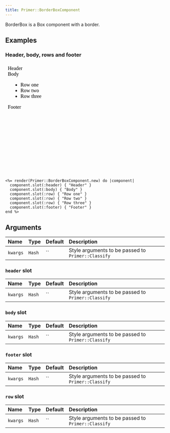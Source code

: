 ```yaml
---
title: Primer::BorderBoxComponent
---
```


BorderBox is a Box component with a border.

## Examples

### Header, body, rows and footer

<iframe style="width: 100%; border: 0px; height: 350px;" srcdoc="<html><head><link href='https://unpkg.com/@primer/css/dist/primer.css' rel='stylesheet'></head><body><div class='Box '>    <div class='Box-header '>      Header</div>    <div class='Box-body '>      Body</div>    <ul>        <li class='Box-row '>          Row one</li>        <li class='Box-row '>          Row two</li>        <li class='Box-row '>          Row three</li>    </ul>    <div class='Box-footer '>      Footer</div></div></body></html>"></iframe>

```erb
<%= render(Primer::BorderBoxComponent.new) do |component|
  component.slot(:header) { "Header" }
  component.slot(:body) { "Body" }
  component.slot(:row) { "Row one" }
  component.slot(:row) { "Row two" }
  component.slot(:row) { "Row three" }
  component.slot(:footer) { "Footer" }
end %>
```

## Arguments

| Name | Type | Default | Description |
| :- | :- | :- | :- |
| `kwargs` | `Hash` | `` | Style arguments to be passed to `Primer::Classify` |
### `header` slot

| Name | Type | Default | Description |
| :- | :- | :- | :- |
| `kwargs` | `Hash` | `` | Style arguments to be passed to `Primer::Classify` |

### `body` slot

| Name | Type | Default | Description |
| :- | :- | :- | :- |
| `kwargs` | `Hash` | `` | Style arguments to be passed to `Primer::Classify` |

### `footer` slot

| Name | Type | Default | Description |
| :- | :- | :- | :- |
| `kwargs` | `Hash` | `` | Style arguments to be passed to `Primer::Classify` |

### `row` slot

| Name | Type | Default | Description |
| :- | :- | :- | :- |
| `kwargs` | `Hash` | `` | Style arguments to be passed to `Primer::Classify` |

